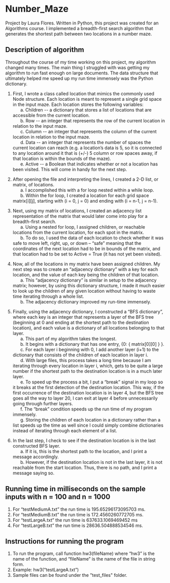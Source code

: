 # Number_Maze
Project by Laura Flores. Written in Python, this project was created for an Algorithms course. I implemented a breadth-first search algorithm that generates the shortest path between two locations in a number maze.

## Description of algorithm
Throughout the course of my time working on this project, my algorithm changed many times. The main thing I struggled with was getting my algorithm to run fast enough on large documents. The data structure that ultimately helped me speed up my run time immensely was the Python dictionary.

1.	First, I wrote a class called location that mimics the commonly used Node structure. Each location is meant to represent a single grid space in the input maze. Each location stores the following variables:<br />
&nbsp;&nbsp;&nbsp;&nbsp;&nbsp;&nbsp;a.	Children -- a dictionary that stores a list of locations that are accessible from the current location.<br /> 
&nbsp;&nbsp;&nbsp;&nbsp;&nbsp;&nbsp;b.	Row -- an integer that represents the row of the current location in relation to the input maze.<br />
&nbsp;&nbsp;&nbsp;&nbsp;&nbsp;&nbsp;c.	Column -- an integer that represents the column of the current location in relation to the input maze.<br /> 
&nbsp;&nbsp;&nbsp;&nbsp;&nbsp;&nbsp;d.	Data -- an integer that represents the number of spaces the current location can reach (e.g. a location’s data is 5, so it is connected to any location around it that is (+/-) 5 column or row spaces away, if that location is within the bounds of the maze).<br />
&nbsp;&nbsp;&nbsp;&nbsp;&nbsp;&nbsp;e.	Active -- a Boolean that indicates whether or not a location has been visited. This will come in handy for the next step.<br />

2.	After opening the file and interpreting the lines, I created a 2-D list, or matrix, of locations.<br />
&nbsp;&nbsp;&nbsp;&nbsp;&nbsp;&nbsp;a.	I accomplished this with a for loop nested within a while loop.<br />
&nbsp;&nbsp;&nbsp;&nbsp;&nbsp;&nbsp;b.	Within the for loop, I created a location for each grid space matrix[i][j], starting with (i = 0, j = 0) and ending with (i = n-1, j = n-1).<br />

3.	Next, using my matrix of locations, I created an adjacency list representation of the matrix that would later come into play for a breadth-first search.<br />
&nbsp;&nbsp;&nbsp;&nbsp;&nbsp;&nbsp;a.	Using a nested for loop, I assigned children, or reachable locations from the current location, for each spot in the matrix.<br />
&nbsp;&nbsp;&nbsp;&nbsp;&nbsp;&nbsp;b.	To do so, I used the data of each location to check whether it was safe to move left, right, up, or down – “safe” meaning that the coordinates of the next location had to be in bounds of the matrix, and that location had to be set to Active = True (it has not yet been visited).<br />

4.	Now, all of the locations in my matrix have been assigned children. My next step was to create an “adjacency dictionary” with a key for each location, and the value of each key being the children of that location.<br />
&nbsp;&nbsp;&nbsp;&nbsp;&nbsp;&nbsp;a.	This “adjacency dictionary” is similar in setup to the adjacency matrix; however, by using this dictionary structure, I made it much easier to look up the children of any given location without having to waste time iterating through a whole list.<br />
&nbsp;&nbsp;&nbsp;&nbsp;&nbsp;&nbsp;b.	The adjacency dictionary improved my run-time immensely.<br />

5.	Finally, using the adjacency dictionary, I constructed a “BFS dictionary”, where each key is an integer that represents a layer of the BFS tree (beginning at 0 and ending at the shortest path to the destination location), and each value is a dictionary of all locations belonging to that layer.<br />
&nbsp;&nbsp;&nbsp;&nbsp;&nbsp;&nbsp;a.	This part of my algorithm takes the longest.<br />
&nbsp;&nbsp;&nbsp;&nbsp;&nbsp;&nbsp;b.	It begins with a dictionary that has one entry, {0: { matrix[0][0] } }.<br />
&nbsp;&nbsp;&nbsp;&nbsp;&nbsp;&nbsp;c.	For each layer i beginning with 0, I add another layer (i+1) to the dictionary that consists of the children of each location in layer i.<br />
&nbsp;&nbsp;&nbsp;&nbsp;&nbsp;&nbsp;d.	With large files, this process takes a long time because I am iterating through every location in layer i, which, gets to be quite a large number if the shortest path to the destination location is in a much later layer.<br />
&nbsp;&nbsp;&nbsp;&nbsp;&nbsp;&nbsp;e.	To speed up the process a bit, I put a “break” signal in my loop so it breaks at the first detection of the destination location. This way, if the first occurrence of the destination location is in layer 4, but the BFS tree goes all the way to layer 20, I can exit at layer 4 before unnecessarily going through further layers.<br />
&nbsp;&nbsp;&nbsp;&nbsp;&nbsp;&nbsp;f.	The “break” condition speeds up the run time of my program immensely.<br />
&nbsp;&nbsp;&nbsp;&nbsp;&nbsp;&nbsp;g.	Storing the children of each location in a dictionary rather than a list speeds up the time as well since I could simply combine dictionaries instead of iterating through each element of a list.<br />

6.	In the last step, I check to see if the destination location is in the last constructed BFS layer.<br />
&nbsp;&nbsp;&nbsp;&nbsp;&nbsp;&nbsp;a.	If it is, this is the shortest path to the location, and I print a message accordingly.<br />
&nbsp;&nbsp;&nbsp;&nbsp;&nbsp;&nbsp;b.	However, if the destination location is not in the last layer, it is not reachable from the start location. Thus, there is no path, and I print a message saying so.<br />

## Running time in milliseconds on the sample inputs with n = 100 and n = 1000
1.	For “testMediumA.txt” the run time is 195.65296173095703 ms.
2.	For “testMediumB.txt” the run time is 172.4560260772705 ms.
3.	For “testLargeA.txt” the run time is 637633.1069469452 ms
4.	For “testLargeB.txt” the run time is 28636.504888534546 ms.

## Instructions for running the program
1.	To run the program, call function hw3(fileName) where “hw3” is the name of the function, and “fileName” is the name of the file in string form.
2.	Example: hw3(“testLargeA.txt”)
3.	Sample files can be found under the "test_files" folder.

